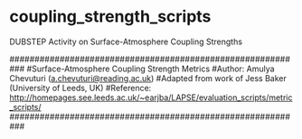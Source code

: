 # coupling_strength_scripts
DUBSTEP Activity on Surface-Atmosphere Coupling Strengths

###########################################################
#Surface-Atmosphere Coupling Strength Metrics
#Author: Amulya Chevuturi (a.chevuturi@reading.ac.uk)
#Adapted from work of Jess Baker (University of Leeds, UK)
#Reference: http://homepages.see.leeds.ac.uk/~earjba/LAPSE/evaluation_scripts/metric_scripts/
###########################################################

